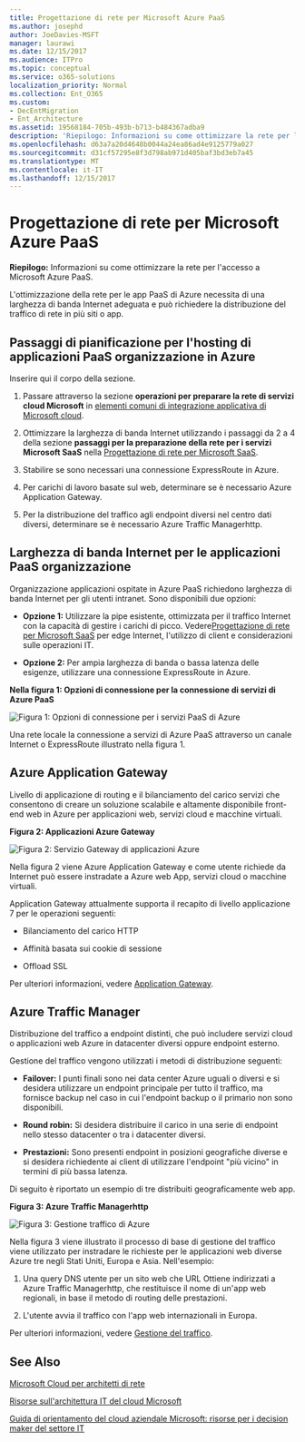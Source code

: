 ```yaml
---
title: Progettazione di rete per Microsoft Azure PaaS
ms.author: josephd
author: JoeDavies-MSFT
manager: laurawi
ms.date: 12/15/2017
ms.audience: ITPro
ms.topic: conceptual
ms.service: o365-solutions
localization_priority: Normal
ms.collection: Ent_O365
ms.custom:
- DecEntMigration
- Ent_Architecture
ms.assetid: 19568184-705b-493b-b713-b484367adba9
description: 'Riepilogo: Informazioni su come ottimizzare la rete per l''accesso a Microsoft Azure PaaS.'
ms.openlocfilehash: d63a7a20d4648b0044a24ea86ad4e9125779a027
ms.sourcegitcommit: d31cf57295e8f3d798ab971d405baf3bd3eb7a45
ms.translationtype: MT
ms.contentlocale: it-IT
ms.lasthandoff: 12/15/2017
---
```

# <a name="designing-networking-for-microsoft-azure-paas"></a>Progettazione di rete per Microsoft Azure PaaS

 **Riepilogo:** Informazioni su come ottimizzare la rete per l'accesso a Microsoft Azure PaaS.
  
L'ottimizzazione della rete per le app PaaS di Azure necessita di una larghezza di banda Internet adeguata e può richiedere la distribuzione del traffico di rete in più siti o app.
  
## <a name="planning-steps-for-hosting-organization-paas-applications-in-azure"></a>Passaggi di pianificazione per l'hosting di applicazioni PaaS organizzazione in Azure

Inserire qui il corpo della sezione.
  
1. Passare attraverso la sezione **operazioni per preparare la rete di servizi cloud Microsoft** in [elementi comuni di integrazione applicativa di Microsoft cloud](common-elements-of-microsoft-cloud-connectivity.md).
    
2. Ottimizzare la larghezza di banda Internet utilizzando i passaggi da 2 a 4 della sezione **passaggi per la preparazione della rete per i servizi Microsoft SaaS** nella [Progettazione di rete per Microsoft SaaS](designing-networking-for-microsoft-saas.md).
    
3. Stabilire se sono necessari una connessione ExpressRoute in Azure.
    
4. Per carichi di lavoro basate sul web, determinare se è necessario Azure Application Gateway.
    
5. Per la distribuzione del traffico agli endpoint diversi nel centro dati diversi, determinare se è necessario Azure Traffic Managerhttp.
    
## <a name="internet-bandwidth-for-organization-paas-applications"></a>Larghezza di banda Internet per le applicazioni PaaS organizzazione

Organizzazione applicazioni ospitate in Azure PaaS richiedono larghezza di banda Internet per gli utenti intranet. Sono disponibili due opzioni:
  
- **Opzione 1:** Utilizzare la pipe esistente, ottimizzata per il traffico Internet con la capacità di gestire i carichi di picco. Vedere[Progettazione di rete per Microsoft SaaS](designing-networking-for-microsoft-saas.md) per edge Internet, l'utilizzo di client e considerazioni sulle operazioni IT.
    
- **Opzione 2:** Per ampia larghezza di banda o bassa latenza delle esigenze, utilizzare una connessione ExpressRoute in Azure.
    
**Nella figura 1: Opzioni di connessione per la connessione di servizi di Azure PaaS**

![Figura 1: Opzioni di connessione per i servizi PaaS di Azure](images/Network_Poster/PaaS1.png)
  
Una rete locale la connessione a servizi di Azure PaaS attraverso un canale Internet o ExpressRoute illustrato nella figura 1.
  
## <a name="azure-application-gateway"></a>Azure Application Gateway

Livello di applicazione di routing e il bilanciamento del carico servizi che consentono di creare un soluzione scalabile e altamente disponibile front-end web in Azure per applicazioni web, servizi cloud e macchine virtuali. 
  
**Figura 2: Applicazioni Azure Gateway**

![Figura 2: Servizio Gateway di applicazioni Azure](images/Network_Poster/PaaS2.png)
  
Nella figura 2 viene Azure Application Gateway e come utente richiede da Internet può essere instradate a Azure web App, servizi cloud o macchine virtuali.
  
Application Gateway attualmente supporta il recapito di livello applicazione 7 per le operazioni seguenti:
  
- Bilanciamento del carico HTTP
    
- Affinità basata sui cookie di sessione
    
- Offload SSL
    
Per ulteriori informazioni, vedere [Application Gateway](https://docs.microsoft.com/azure/application-gateway/application-gateway-introduction).
  
## <a name="azure-traffic-manager"></a>Azure Traffic Manager

Distribuzione del traffico a endpoint distinti, che può includere servizi cloud o applicazioni web Azure in datacenter diversi oppure endpoint esterno.
  
Gestione del traffico vengono utilizzati i metodi di distribuzione seguenti:
  
- **Failover:** I punti finali sono nei data center Azure uguali o diversi e si desidera utilizzare un endpoint principale per tutto il traffico, ma fornisce backup nel caso in cui l'endpoint backup o il primario non sono disponibili.
    
- **Round robin:** Si desidera distribuire il carico in una serie di endpoint nello stesso datacenter o tra i datacenter diversi.
    
- **Prestazioni:** Sono presenti endpoint in posizioni geografiche diverse e si desidera richiedente ai client di utilizzare l'endpoint "più vicino" in termini di più bassa latenza.
    
Di seguito è riportato un esempio di tre distribuiti geograficamente web app.
  
**Figura 3: Azure Traffic Managerhttp**

![Figura 3: Gestione traffico di Azure](images/Network_Poster/PaaS3.png)
  
Nella figura 3 viene illustrato il processo di base di gestione del traffico viene utilizzato per instradare le richieste per le applicazioni web diverse Azure tre negli Stati Uniti, Europa e Asia. Nell'esempio:
  
1. Una query DNS utente per un sito web che URL Ottiene indirizzati a Azure Traffic Managerhttp, che restituisce il nome di un'app web regionali, in base il metodo di routing delle prestazioni.
    
2. L'utente avvia il traffico con l'app web internazionali in Europa.
    
Per ulteriori informazioni, vedere [Gestione del traffico](https://docs.microsoft.com/azure/traffic-manager/traffic-manager-overview).
  
## <a name="see-also"></a>See Also

[Microsoft Cloud per architetti di rete](microsoft-cloud-networking-for-enterprise-architects.md)
  
[Risorse sull'architettura IT del cloud Microsoft](microsoft-cloud-it-architecture-resources.md)

[Guida di orientamento del cloud aziendale Microsoft: risorse per i decision maker del settore IT](https://sway.com/FJ2xsyWtkJc2taRD)



